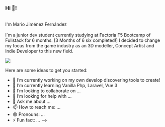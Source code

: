 ### Hi 👋!
<br/>
I'm Mario Jiménez Fernández
<br/><br/>
I´m a junior dev student currently studying at Factoria F5 Bootcamp of Fullstack for 6 months.
[3 Months of 6 six completed!]
I decided to change my focus from the game industry as an 3D modeller, Concept Artist and Indie Developer to this new field.
<br/>

![](https://komarev.com/ghpvc/?username=your-github-majifer&color=green)

<!--
**Majifer/Majifer** is a ✨ _special_ ✨ repository because its `README.md` (this file) appears on your GitHub profile.
-->
Here are some ideas to get you started:

- 🔭 I’m currently working on my own develop discovering tools to create!
- 🌱 I’m currently learning Vanilla Php, Laravel, Vue 3
- 👯 I’m looking to collaborate on ...
- 🤔 I’m looking for help with ...
- 💬 Ask me about ...
- 📫 How to reach me: ...
 - 😄 Pronouns: ... 
- ⚡ Fun fact: ... 
-->
